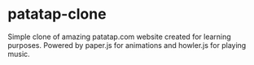 # patatap-clone
Simple clone of amazing patatap.com website created for learning purposes. 
Powered by paper.js for animations and howler.js for playing music.
